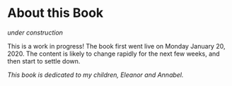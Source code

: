 # About this Book

*under construction*

This is a work in progress! The book first went live on Monday January 20, 2020.
The content is likely to change rapidly for the next few weeks,
and then start to settle down.

*This book is dedicated to my children, Eleanor and Annabel.*
